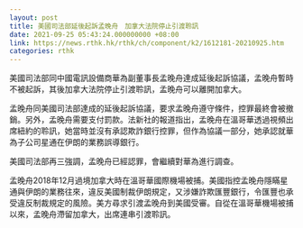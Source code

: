```yaml
---
layout: post
title: 美國司法部延後起訴孟晚舟　加拿大法院停止引渡聆訊
date: 2021-09-25 05:43:24.000000000 +08:00
link: https://news.rthk.hk/rthk/ch/component/k2/1612181-20210925.htm
categories: rthk
---
```


美國司法部同中國電訊設備商華為副董事長孟晚舟達成延後起訴協議，孟晚舟暫時不被起訴，其後加拿大法院停止引渡聆訊，孟晚舟可以離開加拿大。

孟晚舟同美國司法部達成的延後起訴協議，要求孟晚舟遵守條件，控罪最終會被撤銷。另外，孟晚舟需要支付罰款。法新社的報道指出，孟晚舟在溫哥華透過視頻出席紐約的聆訊，她當時並沒有承認欺詐銀行控罪，但作為協議一部分，她承認就華為子公司星通在伊朗的業務誤導銀行。

美國司法部再三強調，孟晚舟已經認罪，會繼續對華為進行調查。

孟晚舟2018年12月過境加拿大時在溫哥華國際機場被捕。美國指控孟晚舟隱瞞星通與伊朗的業務往來，違反美國制裁伊朗規定，又涉嫌詐欺匯豐銀行，令匯豐也承受違反制裁規定的風險。美方尋求引渡孟晚舟到美國受審。自從在溫哥華機場被捕以來，孟晚舟滯留加拿大，出席連串引渡聆訊。
